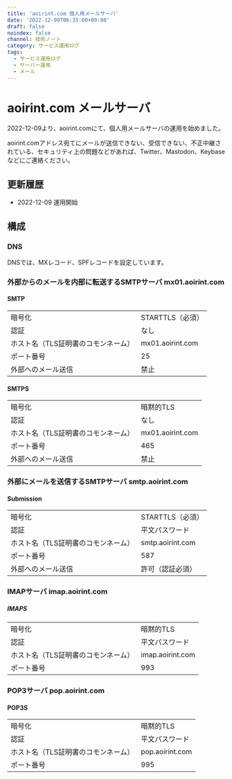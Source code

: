 ```yaml
---
title: 'aoirint.com 個人用メールサーバ'
date: '2022-12-09T06:35:00+09:00'
draft: false
noindex: false
channel: 技術ノート
category: サービス運用ログ
tags:
  - サービス運用ログ
  - サーバー運用
  - メール
---
```

# aoirint.com メールサーバ

2022-12-09より、aoirint.comにて、個人用メールサーバの運用を始めました。

aoirint.comアドレス宛てにメールが送信できない、受信できない、不正中継されている、セキュリティ上の問題などがあれば、Twitter、Mastodon、Keybaseなどにご連絡ください。

## 更新履歴

- 2022-12-09 運用開始

## 構成

### DNS

DNSでは、MXレコード、SPFレコードを設定しています。


### 外部からのメールを内部に転送するSMTPサーバ mx01.aoirint.com

#### SMTP

|||
|:--|:--|
|暗号化|STARTTLS（必須）|
|認証|なし|
|ホスト名（TLS証明書のコモンネーム）|mx01.aoirint.com|
|ポート番号|25|
|外部へのメール送信|禁止|

#### SMTPS

|||
|:--|:--|
|暗号化|暗黙的TLS|
|認証|なし|
|ホスト名（TLS証明書のコモンネーム）|mx01.aoirint.com|
|ポート番号|465|
|外部へのメール送信|禁止|


### 外部にメールを送信するSMTPサーバ smtp.aoirint.com

#### Submission

|||
|:--|:--|
|暗号化|STARTTLS（必須）|
|認証|平文パスワード|
|ホスト名（TLS証明書のコモンネーム）|smtp.aoirint.com|
|ポート番号|587|
|外部へのメール送信|許可（認証必須）|


### IMAPサーバ imap.aoirint.com

##### IMAPS

|||
|:--|:--|
|暗号化|暗黙的TLS|
|認証|平文パスワード|
|ホスト名（TLS証明書のコモンネーム）|imap.aoirint.com|
|ポート番号|993|


### POP3サーバ pop.aoirint.com

#### POP3S

|||
|:--|:--|
|暗号化|暗黙的TLS|
|認証|平文パスワード|
|ホスト名（TLS証明書のコモンネーム）|pop.aoirint.com|
|ポート番号|995|
